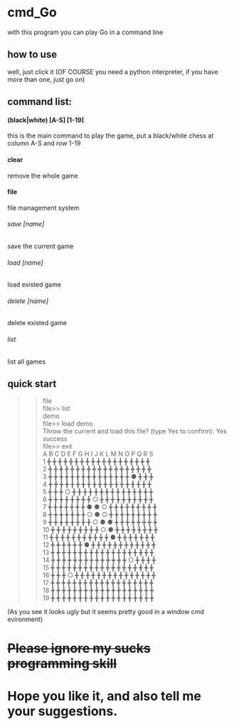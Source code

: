 # cmd_Go
with this program you can play Go in a command line  

## how to use  
well, just click it  (OF COURSE you need a python interpreter, if you have more than one, just go on)

## command list:  
#### (black|white) [A-S] [1-19]  
this is the main command to play the game, put a black/white chess at column A-S and row 1-19  
#### clear  
remove the whole game  
#### file  
file management system  
###### save [name]  
save the current game  
###### load [name]
load existed game
###### delete [name]  
delete existed game  
###### list  
list all games  

## quick start  
>> file  
file>> list  
demo  
file>> load demo  
Throw the current and load this file? (type Yes to confirm): Yes  
success  
file>> exit  
    A  B  C  D  E  F  G  H  I  J  K  L  M  N  O  P  Q  R  S  
1  ╋ ╋ ╋ ╋ ╋ ╋ ╋ ╋ ╋ ╋ ╋ ╋ ╋ ╋ ╋ ╋ ╋ ╋ ╋  
2  ╋ ╋ ╋ ╋ ╋ ╋ ╋ ╋ ╋ ╋ ╋ ╋ ╋ ╋ ╋ ╋ ╋ ╋ ╋  
3  ╋ ╋ ╋ ╋ ╋ ╋ ╋ ╋ ╋ ╋ ╋ ╋ ╋ ╋ ╋ ● ╋ ╋ ╋  
4  ╋ ╋ ╋ ╋ ╋ ╋ ╋ ╋ ╋ ╋ ╋ ╋ ╋ ╋ ╋ ╋ ╋ ╋ ╋  
5  ╋ ╋ ╋ ○ ╋ ╋ ╋ ╋ ╋ ╋ ╋ ╋ ╋ ╋ ╋ ╋ ╋ ╋ ╋  
6  ╋ ╋ ╋ ╋ ╋ ╋ ╋ ╋ ○ ╋ ╋ ╋ ╋ ╋ ╋ ╋ ╋ ╋ ╋  
7  ╋ ╋ ╋ ╋ ╋ ╋ ╋ ● ● ○ ╋ ╋ ╋ ╋ ╋ ╋ ╋ ╋ ╋  
8  ╋ ╋ ╋ ╋ ╋ ╋ ╋ ○ ● ○ ╋ ╋ ╋ ╋ ╋ ╋ ╋ ╋ ╋  
9  ╋ ╋ ╋ ╋ ╋ ╋ ╋ ╋ ○ ● ● ╋ ╋ ╋ ╋ ╋ ╋ ╋ ╋  
10 ╋ ╋ ╋ ╋ ╋ ╋ ╋ ╋ ╋ ○ ● ╋ ╋ ╋ ╋ ╋ ╋ ╋ ╋  
11 ╋ ╋ ╋ ╋ ╋ ╋ ╋ ╋ ╋ ╋ ╋ ● ╋ ╋ ╋ ╋ ╋ ╋ ╋  
12 ╋ ╋ ╋ ╋ ╋ ╋ ● ╋ ╋ ╋ ╋ ╋ ╋ ╋ ╋ ╋ ╋ ╋ ╋  
13 ╋ ╋ ╋ ╋ ╋ ╋ ╋ ╋ ╋ ╋ ╋ ╋ ╋ ╋ ╋ ╋ ╋ ╋ ╋  
14 ╋ ╋ ╋ ╋ ╋ ╋ ╋ ╋ ╋ ╋ ╋ ╋ ╋ ╋ ○ ╋ ╋ ╋ ╋  
15 ╋ ╋ ╋ ╋ ╋ ╋ ╋ ╋ ╋ ╋ ╋ ╋ ╋ ╋ ╋ ╋ ╋ ╋ ╋  
16 ╋ ╋ ╋ ○ ╋ ╋ ╋ ╋ ╋ ╋ ╋ ╋ ╋ ╋ ╋ ╋ ╋ ╋ ╋  
17 ╋ ╋ ╋ ╋ ╋ ╋ ╋ ╋ ╋ ╋ ╋ ╋ ╋ ╋ ╋ ╋ ╋ ╋ ╋  
18 ╋ ╋ ╋ ╋ ╋ ╋ ╋ ╋ ╋ ╋ ╋ ╋ ╋ ╋ ╋ ╋ ╋ ╋ ╋  
19 ╋ ╋ ╋ ╋ ╋ ╋ ╋ ╋ ╋ ╋ ╋ ╋ ╋ ╋ ╋ ╋ ╋ ╋ ╋  
>>   
(As you see it looks ugly but it seems pretty good in a window cmd evironment)

# ~~Please ignore my sucks programming skill~~
# Hope you like it, and also tell me your suggestions.

